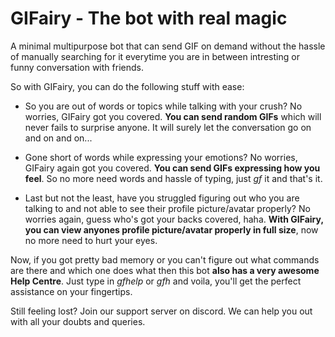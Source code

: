 # GIFairy - The bot with real magic

A minimal multipurpose bot that can send GIF on demand without the hassle of manually searching for it everytime you are in between intresting or funny conversation with friends.

So with GIFairy, you can do the following stuff with ease:
* So you are out of words or topics while talking with your crush? No worries, GIFairy got you covered. **You can send random GIFs** which will never fails to surprise anyone. It will surely let the conversation go on and on and on...

* Gone short of words while expressing your emotions? No worries, GIFairy again got you covered. **You can send GIFs expressing how you feel**. So no more need words and hassle of typing, just *gf* it and that's it.

* Last but not the least, have you struggled figuring out who you are talking to and not able to see their profile picture/avatar properly? No worries again, guess who's got your backs covered, haha. **With GIFairy, you can view anyones profile picture/avatar properly in full size**, now no more need to hurt your eyes.

Now, if you got pretty bad memory or you can't figure out what commands are there and which one does what then this bot **also has a very awesome Help Centre**. Just type in *gfhelp* or *gfh* and voila, you'll get the perfect assistance on your fingertips.

Still feeling lost? Join our support server on discord. We can help you out with all your doubts and queries.
